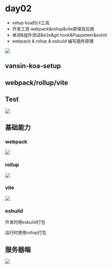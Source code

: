 # day02

- setup koa的cli工具
- 开发工具 webpack&rollup&vite原理及应用
- 单测&组件测试&e2e&git hook&Puppeteer&eslint
- webpack & rollup & esbuild 编写插件原理



![](https://moonstarimg.oss-cn-hangzhou.aliyuncs.com/picgo_img/20210921090832.png)





## vansin-koa-setup



## webpack/rollup/vite



## Test

![](https://moonstarimg.oss-cn-hangzhou.aliyuncs.com/picgo_img/20210921091345.png)



## 基础能力

### webpack

![](https://moonstarimg.oss-cn-hangzhou.aliyuncs.com/picgo_img/20210921091925.png)

### rollup



![](https://moonstarimg.oss-cn-hangzhou.aliyuncs.com/picgo_img/20210921092042.png)



### vite

![](https://moonstarimg.oss-cn-hangzhou.aliyuncs.com/picgo_img/20210921092105.png)



### esbuild

开发时用esbuild打包

运行时使用rollup打包

## 服务器端



![](https://moonstarimg.oss-cn-hangzhou.aliyuncs.com/picgo_img/20210921092338.png)

